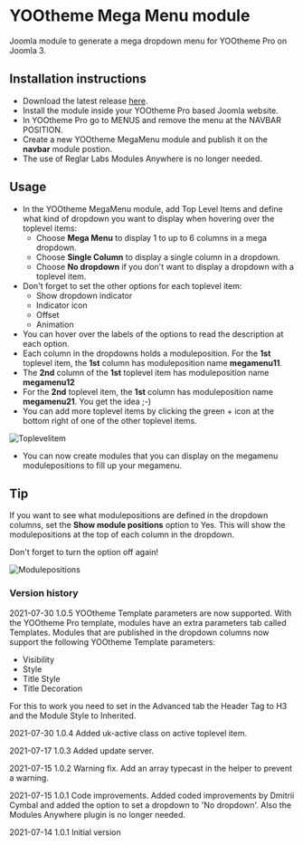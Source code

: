 # YOOtheme Mega Menu module
Joomla module to generate a mega dropdown menu for YOOtheme Pro on Joomla 3.

## Installation instructions
- Download the latest release <a href="https://github.com/renekreijveld/YOOthemeMegaMenu/releases" target="_blank">here</a>.
- Install the module inside your YOOtheme Pro based Joomla website.
- In YOOtheme Pro go to MENUS and remove the menu at the NAVBAR POSITION.
- Create a new YOOtheme MegaMenu module and publish it on the **navbar** module postion.
- The use of Reglar Labs Modules Anywhere is no longer needed.

## Usage

- In the YOOtheme MegaMenu module, add Top Level Items and define what kind of dropdown you want to display when hovering over the toplevel items:
  - Choose **Mega Menu** to display 1 to up to 6 columns in a mega dropdown.
  - Choose **Single Column** to display a single column in a dropdown.
  - Choose **No dropdown** if you don't want to display a dropdown with a toplevel item.
- Don't forget to set the other options for each toplevel item:
  - Show dropdown indicator
  - Indicator icon
  - Offset
  - Animation
- You can hover over the labels of the options to read the description at each option.
- Each column in the dropdowns holds a moduleposition. For the **1st** toplevel item, the **1st** column has moduleposition name **megamenu11**.
- The **2nd** column of the **1st** toplevel item has moduleposition name **megamenu12**
- For the **2nd** toplevel item, the **1st** column has moduleposition name **megamenu21**. You get the idea ;-)
- You can add more toplevel items by clicking the green + icon at the bottom right of one of the other toplevel items.

![Toplevelitem](https://github.com/renekreijveld/YOOthemeMegaMenu/blob/077a95e91effbbd29cbd406d486818acf91744c0/screenshots/toplevelitem.jpg)

- You can now create modules that you can display on the megamenu modulepositions to fill up your megamenu.

## Tip

If you want to see what modulepositions are defined in the dropdown columns, set the **Show module positions** option to Yes.
This will show the modulepositions at the top of each column in the dropdown.

Don't forget to turn the option off again!

![Modulepositions](https://github.com/renekreijveld/YOOthemeMegaMenu/blob/59383c8a810df62d9752a535eff72eb2bddc4ca9/screenshots/modulepositions.jpg)

### Version history

2021-07-30 1.0.5 YOOtheme Template parameters are now supported.
With the YOOtheme Pro template, modules have an extra parameters tab called Templates.
Modules that are published in the dropdown columns now support the following YOOtheme Template parameters:

- Visibility
- Style
- Title Style
- Title Decoration

For this to work you need to set in the Advanced tab the Header Tag to H3 and the Module Style to Inherited.

2021-07-30 1.0.4 Added uk-active class on active toplevel item.

2021-07-17 1.0.3 Added update server.

2021-07-15 1.0.2 Warning fix.
Add an array typecast in the helper to prevent a warning.

2021-07-15 1.0.1 Code improvements.
Added coded improvements by Dmitrii Cymbal and added the option to set a dropdown to 'No dropdown'.
Also the Modules Anywhere plugin is no longer needed.

2021-07-14 1.0.1 Initial version
